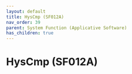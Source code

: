 ```yaml
---
layout: default
title: HysCmp (SF012A)
nav_order: 39
parent: System Function (Applicative Software)
has_children: true
---
```

# HysCmp (SF012A)
